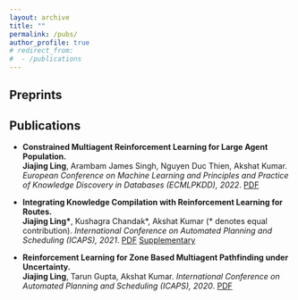 ```yaml
---
layout: archive
title: ""
permalink: /pubs/
author_profile: true
# redirect_from:
#  - /publications
---
```

## Preprints

## Publications
* **Constrained Multiagent Reinforcement Learning for Large Agent Population.** <br/>
**Jiajing Ling**, Arambam James Singh, Nguyen Duc Thien, Akshat Kumar. *European Conference on Machine Learning and Principles and Practice of Knowledge Discovery in Databases (ECMLPKDD), 2022*. [PDF](https://2022.ecmlpkdd.org/wp-content/uploads/2022/09/sub_1379.pdf)

* **Integrating Knowledge Compilation with Reinforcement Learning for Routes.** <br/>
**Jiajing Ling\***, Kushagra Chandak\*, Akshat Kumar (\* denotes equal contribution). *International Conference on Automated Planning and Scheduling (ICAPS), 2021*.  [PDF](https://ojs.aaai.org/index.php/ICAPS/article/download/16002/15813/19495) [Supplementary](https://github.com/lingkaching/lingkaching.github.io/blob/master/files/icaps21KCO_supplementary.pdf)

<!-- * **Combining Propositional Logic Based Decision Diagrams with Decision Making in Urban Systems.** <br/>
**Jiajing Ling\***, Kushagra Chandak\*, Akshat Kumar (\* denotes equal contribution). *AI for Urban Mobility Workshop, AAAI Conference on Artificial Intelligence, 2021*. [Arxiv](https://arxiv.org/abs/2011.04405) -->

* **Reinforcement Learning for Zone Based Multiagent Pathfinding under Uncertainty.** <br/>
**Jiajing Ling**, Tarun Gupta, Akshat Kumar. *International Conference on Automated Planning and Scheduling (ICAPS), 2020*. [PDF](https://icaps20.icaps-conference.org/paper253.html)




